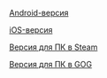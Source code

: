 [Android-версия](https://play.google.com/store/apps/details?id=uk.co.kavcom.ZOrigins)

[iOS-версия](https://itunes.apple.com/ru/app/z-the-game/id418354265?mt=8)

[Версия для ПК в Steam](https://store.steampowered.com/app/275530/)

[Версия для ПК в GOG](https://www.gog.com/game/z)
